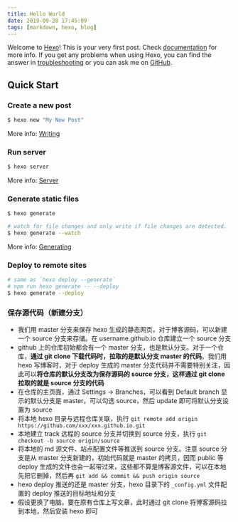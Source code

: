```yaml
---
title: Hello World
date: 2019-09-28 17:45:09
tags: [markdown, hexo, blog]
---
```


Welcome to [Hexo](https://hexo.io/)! This is your very first post. Check [documentation](https://hexo.io/docs/) for more info. If you get any problems when using Hexo, you can find the answer in [troubleshooting](https://hexo.io/docs/troubleshooting.html) or you can ask me on [GitHub](https://github.com/hexojs/hexo/issues).

## Quick Start

### Create a new post

``` bash
$ hexo new "My New Post"
```

More info: [Writing](https://hexo.io/docs/writing.html)

### Run server

``` bash
$ hexo server
```

More info: [Server](https://hexo.io/docs/server.html)

### Generate static files

``` bash
$ hexo generate

# watch for file changes and only write if file changes are detected.
$ hexo generate --watch  
```

More info: [Generating](https://hexo.io/docs/generating.html)

### Deploy to remote sites

``` bash
# same as `hexo deploy --generate`
# npm run hexo generate -- --deploy  
$ hexo generate --deploy
```

###  保存源代码（新建分支）
- 我们用 master 分支来保存 hexo 生成的静态网页，对于博客源码，可以新建一个 source 分支来存储。在 username.github.io 仓库建立一个 source 分支
- github 上的仓库初始都会有一个 master 分支，也是默认分支。对于一个仓库，**通过 git clone 下载代码时，拉取的是默认分支 master 的代码**。我们用 hexo 写博客时，对于 deploy 生成的 master 分支代码并不需要特别关注，因此可以**将仓库的默认分支改为保存源码的 source 分支，这样通过 git clone 拉取的就是 source 分支的代码**
- 在仓库的主页面，通过 Settings -> Branches，可以看到 Default branch 显示的默认分支是 master，可以勾选 source，然后 update 即可将默认分支设置为 source
- 将本地 hexo 目录与远程仓库关联，执行 `git remote add origin https://github.com/xxx/xxx.github.io.git`
- 本地建立 track 远程的 source 分支并切换到 source 分支，执行 `git checkout -b source origin/source`
- 将本地的 md 源文件、站点配置文件等推送到 source 分支。注意 source 分支是从 master 分支新建的，初始代码就是 master 的拷贝，因而 public 等 deploy 生成的文件也会一起带过来，这些都不算是博客源文件，可以在本地先把它删掉，然后再 `git add && commit && push origin source`
- hexo deploy 推送的还是 master 分支，hexo 目录下的 `_config.yml` 文件配置的 deploy 推送的目标地址和分支
- 假设更换了电脑，要在原有仓库上写文章，此时通过 git clone 将博客源码拉到本地，然后安装 hexo 即可
